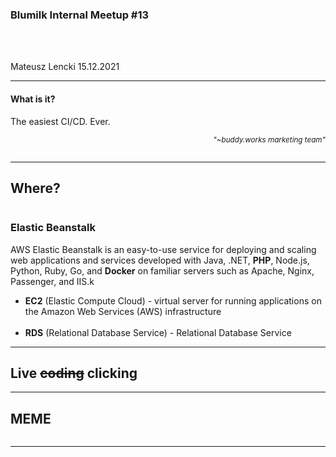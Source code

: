
<h3>Blumilk Internal Meetup #13</h3>
<br>
<img class="r-stretch" data-src="presentations/2021-12-15-buddy/images/cover.png">
<br><br>
<p>Mateusz Lencki 15.12.2021</p>

---
#### What is it?
<section>
    <p>The easiest CI/CD. Ever.</p>
    <p style="text-align:right;"><small><span style="font-style: italic">"~buddy.works marketing team"</span></small></p>
</section>

<section>
    <img class="r-stretch" data-src="presentations/2021-12-15-buddy/images/runs.png">
</section>

<section>
    <img class="r-stretch" data-src="presentations/2021-12-15-buddy/images/steps.png">
</section>

---

<section>
    <h2>Where?</h2>
</section>

<section>
    <img class="r-stretch" data-src="presentations/2021-12-15-buddy/images/aws.jpg">
</section>

<section>
    <h3>Elastic Beanstalk</h3>
    <p>AWS Elastic Beanstalk is an easy-to-use service for deploying and scaling web applications and services developed with Java, .NET, <strong>PHP</strong>, Node.js, Python, Ruby, Go, and <strong>Docker</strong> on familiar servers such as Apache, Nginx, Passenger, and IIS.k</p>
</section>

<section>
    <ul>
        <li><strong>EC2</strong> (Elastic Compute Cloud) - virtual server for running applications on the Amazon Web Services (AWS) infrastructure</li><br>
        <li><strong>RDS</strong> (Relational Database Service) - Relational Database Service</li>
    </ul>
</section>

---

<section>
    <h2>Live <del>coding</del> clicking</h2>
</section>

---

<section>
    <h2>MEME</h2>
</section>

<section>
    <img class="r-stretch" data-src="presentations/2021-12-15-buddy/images/meme.png">
</section>

---